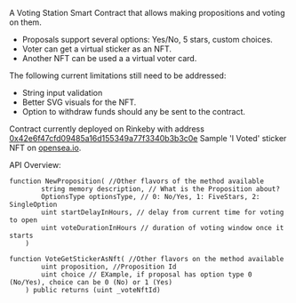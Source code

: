 A Voting Station Smart Contract that allows making propositions and voting on them.
 - Proposals support several options: Yes/No, 5 stars, custom choices.
 - Voter can get a virtual sticker as an NFT.
 - Another NFT can be used a a virtual voter card.

The following current limitations still need to be addressed:
- String input validation
- Better SVG visuals for the NFT.
- Option to withdraw funds should any be sent to the contract.

Contract currently deployed on Rinkeby with address [0x42e6f47cfd09485a16d155349a77f3340b3b3c0e](https://rinkeby.etherscan.io/address/0x42e6f47cfd09485a16d155349a77f3340b3b3c0e)
Sample 'I Voted' sticker NFT on [opensea.io](https://testnets.opensea.io/assets/0x42e6f47cfd09485a16d155349a77f3340b3b3c0e/0).

API Overview:
```
function NewProposition( //Other flavors of the method available
        string memory description, // What is the Proposition about?
        OptionsType optionsType, // 0: No/Yes, 1: FiveStars, 2: SingleOption
        uint startDelayInHours, // delay from current time for voting to open
        uint voteDurationInHours // duration of voting window once it starts
    )
   
function VoteGetStickerAsNft( //Other flavors on the method available
        uint proposition, //Proposition Id
        uint choice // EXample, if proposal has option type 0 (No/Yes), choice can be 0 (No) or 1 (Yes)
    ) public returns (uint _voteNftId)
 ```
 
        
